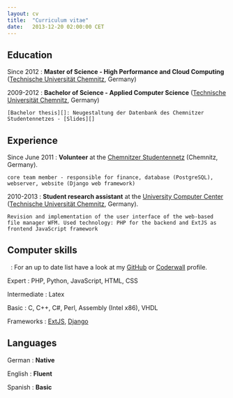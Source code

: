 ```yaml
---
layout: cv
title:  "Curriculum vitae"
date:   2013-12-20 02:00:00 CET
---
```


Education
---------

Since 2012
:   **Master of Science - High Performance and Cloud Computing** ([Technische Universität Chemnitz][], Germany)

2009-2012
:   **Bachelor of Science - Applied Computer Science** ([Technische Universität Chemnitz][], Germany)

	[Bachelor thesis][]: Neugestaltung der Datenbank des Chemnitzer Studentennetzes - [Slides][]

Experience
----------

Since June 2011
:   **Volunteer** at the [Chemnitzer Studentennetz](https://www.csn.tu-chemnitz.de/)
	(Chemnitz, Germany).

	core team member - responsible for finance, database (PostgreSQL), webserver, website (Django web framework)

2010-2013
:   **Student research assistant** at the [University Computer Center][] ([Technische Universität Chemnitz][], Germany).

	Revision and implementation of the user interface of the web-based file manager WFM. Used technology: PHP for the backend and ExtJS as frontend JavaScript framework

Computer skills
---------------

&nbsp;
:	For an up to date list have a look at my [GitHub][] or [Coderwall][] profile.

Expert
:	PHP, Python, JavaScript, HTML, CSS

Intermediate
:	Latex

Basic
:	C, C++, C#, Perl, Assembly (Intel x86), VHDL

Frameworks
:	[ExtJS][], [Django][]

Languages
---------

German
:	**Native**

English
:	**Fluent**

Spanish
:	**Basic**


[Technische Universität Chemnitz]: https://www.tu-chemnitz.de
[University Computer Center]: https://www.tu-chemnitz.de/urz
[GitHub]: https://github.com/kabum
[Coderwall]: https://coderwall.com/kabum
[Bachelor thesis]: /bachelor_thesis/thesis.pdf
[Slides]: /bachelor_thesis/slides.pdf
[ExtJS]: http://www.sencha.com/products/extjs/
[Django]: https://www.djangoproject.com/
